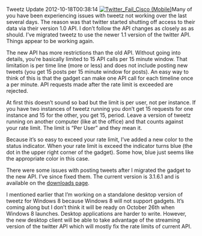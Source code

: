 Tweetz Update
2012-10-18T00:38:14
[![Twitter_Fail_Cisco (Mobile)](/content/images/blog/Tweetz-Update_11BD7/Twitter_Fail_Cisco-Mobile_thumb.jpg)](/content/images/blog/Tweetz-Update_11BD7/Twitter_Fail_Cisco-Mobile.jpg)Many of you have been experiencing issues with tweetz not working over the last several days. The reason was that twitter started shutting off access to their data via their version 1.0 API. I don’t follow the API changes as closely as as should. I’ve migrated tweetz to use the newer 1.1 version of the twitter API. Things appear to be working again.

The new API has more restrictions than the old API. Without going into details, you’re basically limited to 15 API calls per 15 minute window. That limitation is per time line (more or less) and does not include posting new tweets (you get 15 posts per 15 minute window for posts). An easy way to think of this is that the gadget can make one API call for each timeline once a per minute. API requests made after the rate limit is exceeded are rejected.

At first this doesn’t sound so bad but the limit is per user, not per instance. If you have two instances of tweetz running you don’t get 15 requests for one instance and 15 for the other, you get 15, period. Leave a version of tweetz running on another computer (like at the office) and that counts against your rate limit. The limit is “Per User” and they mean it.

Because it’s so easy to exceed your rate limit, I’ve added a new color to the status indicator. When your rate limit is exceed the indicator turns blue (the dot in the upper right corner of the gadget). Some how, blue just seems like the appropriate color in this case.

There were some issues with posting tweets after I migrated the gadget to the new API. I’ve since fixed them. The current version is 3.1.6.1 and is available on the [downloads page](/downloads).

I mentioned earlier that I’m working on a standalone desktop version of tweetz for Windows 8 because Windows 8 will not support gadgets. It’s coming along but I don’t think it will be ready on October 26th when Windows 8 launches. Desktop applications are harder to write. However, the new desktop client will be able to take advantage of the streaming version of the twitter API which will mostly fix the rate limits of current API.
